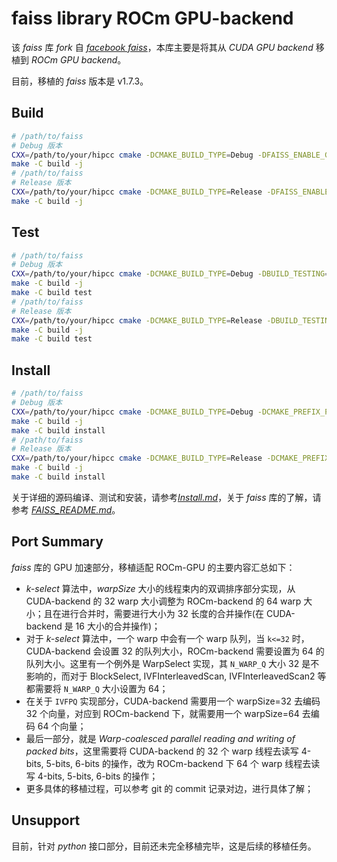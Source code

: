# faiss library ROCm GPU-backend
该 *faiss* 库 *fork* 自 [*facebook faiss*](https://github.com/facebookresearch/faiss)，本库主要是将其从 *CUDA GPU backend* 移植到 *ROCm GPU backend*。

目前，移植的 *faiss* 版本是 v1.7.3。
## Build
```bash
# /path/to/faiss
# Debug 版本
CXX=/path/to/your/hipcc cmake -DCMAKE_BUILD_TYPE=Debug -DFAISS_ENABLE_GPU=ON -B build .
make -C build -j
# /path/to/faiss
# Release 版本
CXX=/path/to/your/hipcc cmake -DCMAKE_BUILD_TYPE=Release -DFAISS_ENABLE_GPU=ON -B build .
make -C build -j
```
## Test
```bash
# /path/to/faiss
# Debug 版本
CXX=/path/to/your/hipcc cmake -DCMAKE_BUILD_TYPE=Debug -DBUILD_TESTING=ON -DFAISS_ENABLE_GPU=ON -B build .
make -C build -j
make -C build test
# /path/to/faiss
# Release 版本
CXX=/path/to/your/hipcc cmake -DCMAKE_BUILD_TYPE=Release -DBUILD_TESTING=ON -DFAISS_ENABLE_GPU=ON -B build .
make -C build -j
make -C build test
```

## Install
```bash
# /path/to/faiss
# Debug 版本
CXX=/path/to/your/hipcc cmake -DCMAKE_BUILD_TYPE=Debug -DCMAKE_PREFIX_PATH=/path/to/install/ -DFAISS_ENABLE_GPU=ON -B build .
make -C build -j
make -C build install
# /path/to/faiss
# Release 版本
CXX=/path/to/your/hipcc cmake -DCMAKE_BUILD_TYPE=Release -DCMAKE_PREFIX_PATH=/path/to/install/ -DFAISS_ENABLE_GPU=ON -B build .
make -C build -j
make -C build install
```
关于详细的源码编译、测试和安装，请参考[*Install.md*](./INSTALL.md)，关于 *faiss* 库的了解，请参考 [*FAISS_README.md*](./FAISS_README.md)。
## Port Summary
*faiss* 库的 GPU 加速部分，移植适配 ROCm-GPU 的主要内容汇总如下：

+ *k-select* 算法中，*warpSize* 大小的线程束内的双调排序部分实现，从 CUDA-backend 的 32 warp 大小调整为 ROCm-backend 的 64 warp 大小；且在进行合并时，需要进行大小为 32 长度的合并操作(在 CUDA-backend 是 16 大小的合并操作)；
+ 对于 *k-select* 算法中，一个 warp 中会有一个 warp 队列，当 `k<=32` 时，CUDA-backend 会设置 32 的队列大小，ROCm-backend 需要设置为 64 的队列大小。这里有一个例外是 WarpSelect 实现，其 `N_WARP_Q` 大小 32 是不影响的，而对于 BlockSelect, IVFInterleavedScan, IVFInterleavedScan2 等都需要将 `N_WARP_Q` 大小设置为 64；
+ 在关于 `IVFPQ` 实现部分，CUDA-backend 需要用一个 warpSize=32 去编码 32 个向量，对应到 ROCm-backend 下，就需要用一个 warpSize=64 去编码 64 个向量；
+ 最后一部分，就是 *Warp-coalesced parallel reading and writing of packed bits*，这里需要将 CUDA-backend 的 32 个 warp 线程去读写 4-bits, 5-bits, 6-bits 的操作，改为 ROCm-backend 下 64 个 warp 线程去读写 4-bits, 5-bits, 6-bits 的操作；
+ 更多具体的移植过程，可以参考 git 的 commit 记录对边，进行具体了解；

## Unsupport
目前，针对 *python* 接口部分，目前还未完全移植完毕，这是后续的移植任务。
